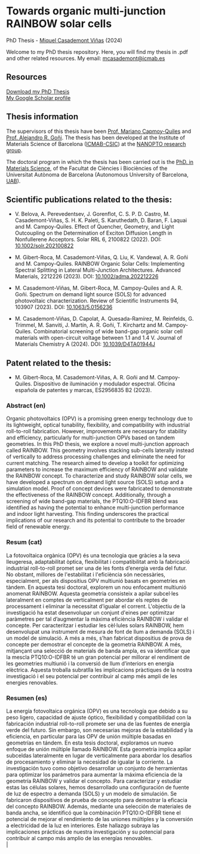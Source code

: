 # Towards organic multi-junction RAINBOW solar cells 

PhD Thesis - [Miquel Casademont Viñas](https://orcid.org/0000-0002-2848-9069) (2024)

Welcome to my PhD thesis repository. Here, you will find my thesis in .pdf and other related resources. 
My email: mcasademont@icmab.es

## Resources

[Download my PhD Thesis](https://mcasademont9.github.io/MCV_PhD_Thesis/assets/PhD%20Files/PhDManuscript_MCV_Towards_organic_multi-junction_RAINBOW_solar_cells.pdf)
<br />
[My Google Scholar profile](https://scholar.google.com/citations?user=hrZ4Q7gAAAAJ&hl=en&oi=sra)


## Thesis information

The supervisors of this thesis have been [Prof. Mariano Capmoy-Quiles](https://orcid.org/0000-0002-8911-640X) and [Prof. Alejandro R. Goñi](https://orcid.org/0000-0002-1193-3063). The thesis has been developed at the Institute of Materials Science of Barcelona ([ICMAB-CSIC](https://icmab.es/)) at the [NANOPTO research group](https://nanopto.icmab.es/).

The doctoral program in which the thesis has been carried out is the [PhD. in Materials Science](https://www.uab.cat/en/phds/materials-science), of the Facultat de Ciències i Biociències of the Universitat Autònoma de Barcelona (Autonomous University of Barcelona, [UAB](https://www.uab.cat/)).


## Scientific publications related to the thesis:

* V. Belova, A. Perevedentsev, J. Gorenflot, C. S. P. D. Castro, M. Casademont-Viñas, S. H. K. Paleti, S. Karuthedath, D. Baran, F. Laquai and M. Campoy-Quiles. Effect of Quencher, Geometry,
and Light Outcoupling on the Determination of Exciton Diffusion Length in Nonfullerene Acceptors. Solar RRL 6, 2100822 (2022). DOI: [10.1002/solr.202100822](https://doi.org/10.1002/solr.202100822)

* M. Gibert-Roca, M. Casademont-Viñas, Q. Liu, K. Vandewal,
A. R. Goñi and M. Campoy-Quiles. RAINBOW Organic Solar
Cells: Implementing Spectral Splitting in Lateral Multi-Junction
Architectures. Advanced Materials, 2212226 (2023). DOI: [10.1002/adma.202212226](https://doi.org/10.1002/adma.202212226)

* M. Casademont-Viñas, M. Gibert-Roca, M. Campoy-Quiles
and A. R. Goñi. Spectrum on demand light source (SOLS)
for advanced photovoltaic characterization. Review of Scientific
Instruments 94, 103907 (2023). DOI: [10.1063/5.0156236](https://doi.org/10.1063/5.0156236)

* M. Casademont-Viñas, D. Capolat, A. Quesada-Ramírez, M.
Reinfelds, G. Trimmel, M. Sanviti, J. Martín, A. R. Goñi, T.
Kirchartz and M. Campoy-Quiles. Combinatorial screening of
wide band-gap organic solar cell materials with open-circuit
voltage between 1.1 and 1.4 V. Journal of Materials Chemistry A
(2024). DOI: [10.1039/D4TA01944J](https://doi.org/10.1039/D4TA01944J)

## Patent related to the thesis:

* M. Gibert-Roca, M. Casademont-Viñas, A. R. Goñi and M.
Campoy-Quiles. Dispositivo de iluminación y modulador espectral. Oficina española de patentes y marcas, ES2956835 B2 (2023).

### Abstract (en)
Organic photovoltaics (OPV) is a promising green energy technology due to its lightweight, optical
tunability, flexibility, and compatibility with industrial roll-to-roll fabrication. However, improvements
are necessary for stability and efficiency, particularly for multi-junction OPVs based on tandem geometries.
In this PhD thesis, we explore a novel multi-junction approach called RAINBOW. This geometry involves
stacking sub-cells laterally instead of vertically to address processing challenges and eliminate the need
for current matching. The research aimed to develop a toolkit for optimizing parameters to increase the
maximum efficiency of RAINBOW and validate the RAINBOW concept. To characterize and study RAINBOW solar
cells, we have developed a spectrum on demand light source (SOLS) setup and a simulation model. Proof of
concept devices were fabricated to demonstrate the effectiveness of the RAINBOW concept. Additionally,
through a screening of wide band-gap materials, the PTQ10:O-IDFBR blend was identified as having the
potential to enhance multi-junction performance and indoor light harvesting. This finding underscores the
practical implications of our research and its potential to contribute to the broader field of renewable
energy.<br />

### Resum (cat)
La fotovoltaica orgànica (OPV) és una tecnologia que gràcies a la seva lleugeresa, adaptabilitat òptica,
flexibilitat i compatibilitat amb la fabricació industrial roll-to-roll promet ser una de les fonts
d’energia verda del futur. No obstant, millores de l'estabilitat i l'eficiència són necessàries,
especialment, per als dispositius OPV multiunió basats en geometries en tàndem. En aquesta tesi doctoral,
explorem un nou enfocament multiunió anomenat RAINBOW. Aquesta geometria consisteix a apilar subcel·les
lateralment en comptes de verticalment per abordar els reptes de processament i eliminar la necessitat
d’igualar el corrent. L'objectiu de la investigació ha estat desenvolupar un conjunt d'eines per optimitzar
paràmetres per tal d’augmentar la màxima eficiència RAINBOW i validar el concepte. Per caracteritzar i
estudiar les cèl·lules solars RAINBOW, hem desenvolupat una instrument de mesura de font de llum a demanda
(SOLS) i un model de simulació. A més a més, s’han fabricat dispositius de prova de concepte per demostrar el
concepte de la geometria RAINBOW. A més, mitjançant una selecció de materials de banda ampla, es va
identificar que la mescla PTQ10:O-IDFBR té un gran potencial per millorar el rendiment de les geometries
multiunió i la conversió de llum d’interiors en energia elèctrica. Aquesta troballa subratlla les
implicacions pràctiques de la nostra investigació i el seu potencial per contribuir al camp més ampli de les
energies renovables.<br />

### Resumen (es)
La energía fotovoltaica orgánica (OPV) es una tecnología que debido a su peso ligero, capacidad de ajuste
óptico, flexibilidad y compatibilidad con la fabricación industrial roll-to-roll promete ser una de
las fuentes de energía verde del futuro. Sin embargo, son necesarias mejoras de la estabilidad y la
eficiencia, en particular para las OPV de unión múltiple basadas en geometrías en tándem. En esta tesis
doctoral, exploramos un nuevo enfoque de unión múltiple llamado RAINBOW. Esta geometría implica apilar
subceldas lateralmente en lugar de verticalmente para abordar los desafíos de procesamiento y eliminar la
necesidad de igualar la corriente. La investigación tuvo como objetivo desarrollar un conjunto de
herramientas para optimizar los parámetros para aumentar la máxima eficiencia de la geometría RAINBOW y
validar el concepto. Para caracterizar y estudiar estas las células solares, hemos desarrollado una
configuración de fuente de luz de espectro a demanda (SOLS) y un modelo de simulación. Se fabricaron
dispositivos de prueba de concepto para demostrar la eficacia del concepto RAINBOW. Además, mediante una
selección de materiales de banda ancha, se identificó que la combinación PTQ10:O-IDFBR tiene el potencial de
mejorar el rendimiento de las uniones múltiples y la conversión a electricidad de la luz en interiores. Este
hallazgo subraya las implicaciones prácticas de nuestra investigación y su potencial para contribuir al campo
más amplio de las energías renovables.<br />|


